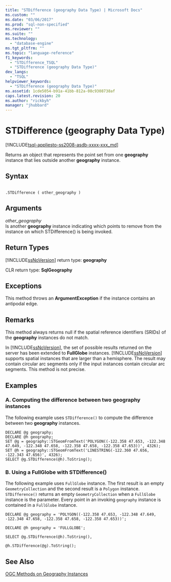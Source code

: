 ```yaml
---
title: "STDifference (geography Data Type) | Microsoft Docs"
ms.custom: ""
ms.date: "03/06/2017"
ms.prod: "sql-non-specified"
ms.reviewer: ""
ms.suite: ""
ms.technology: 
  - "database-engine"
ms.tgt_pltfrm: ""
ms.topic: "language-reference"
f1_keywords: 
  - "STDifference_TSQL"
  - "STDifference (geography Data Type)"
dev_langs: 
  - "TSQL"
helpviewer_keywords: 
  - "STDifference (geography Data Type)"
ms.assetid: 1cde5054-b91a-41bb-812a-08c9308738af
caps.latest.revision: 20
ms.author: "rickbyh"
manager: "jhubbard"
---
```

# STDifference (geography Data Type)
[!INCLUDE[tsql-appliesto-ss2008-asdb-xxxx-xxx_md](../../relational-databases/import-export/includes/tsql-appliesto-ss2008-asdb-xxxx-xxx-md.md)]

  Returns an object that represents the point set from one **geography** instance that lies outside another **geography** instance.  
  
## Syntax  
  
```  
  
.STDifference ( other_geography )  
```  
  
## Arguments  
 *other_geography*  
 Is another **geography** instance indicating which points to remove from the instance on which STDifference() is being invoked.  
  
## Return Types  
 [!INCLUDE[ssNoVersion](../../advanced-analytics/r-services/includes/ssnoversion-md.md)] return type: **geography**  
  
 CLR return type: **SqlGeography**  
  
## Exceptions  
 This method throws an **ArgumentException** if the instance contains an antipodal edge.  
  
## Remarks  
 This method always returns null if the spatial reference identifiers (SRIDs) of the **geography** instances do not match.  
  
 In [!INCLUDE[ssNoVersion](../../advanced-analytics/r-services/includes/ssnoversion-md.md)], the set of possible results returned on the server has been extended to **FullGlobe** instances. [!INCLUDE[ssNoVersion](../../advanced-analytics/r-services/includes/ssnoversion-md.md)] supports spatial instances that are larger than a hemisphere. The result may contain circular arc segments only if the input instances contain circular arc segments. This method is not precise.  
  
## Examples  
  
### A. Computing the difference between two geography instances  
 The following example uses `STDifference()` to compute the difference between two **geography** instances.  
  
```  
DECLARE @g geography;  
DECLARE @h geography;  
SET @g = geography::STGeomFromText('POLYGON((-122.358 47.653, -122.348 47.649, -122.348 47.658, -122.358 47.658, -122.358 47.653))', 4326);  
SET @h = geography::STGeomFromText('LINESTRING(-122.360 47.656, -122.343 47.656)', 4326);  
SELECT @g.STDifference(@h).ToString();  
```  
  
### B. Using a FullGlobe with STDifference()  
 The following example uses `FullGlobe` instance. The first result is an empty `GeometryCollection` and the second result is a `Polygon` instance. `STDifference()` returns an empty `GeometryCollection` when a `FullGlobe` instance is the parameter. Every point in an invoking `geography` instance is contained in a `FullGlobe` instance.  
  
 `DECLARE @g geography = 'POLYGON((-122.358 47.653, -122.348 47.649, -122.348 47.658, -122.358 47.658, -122.358 47.653))';`  
  
 `DECLARE @h geography = 'FULLGLOBE';`  
  
 `SELECT @g.STDifference(@h).ToString(),`  
  
 `@h.STDifference(@g).ToString();`  
  
## See Also  
 [OGC Methods on Geography Instances](../../t-sql/data-types/ogc-methods-on-geography-instances.md)  
  
  